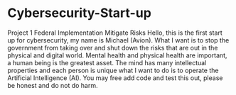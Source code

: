 # Cybersecurity-Start-up
Project 1 Federal Implementation Mitigate Risks
Hello, this is the first start up for cybersecurity, my name is Michael (Avion). 
What I want is to stop the government from taking over and shut down the risks 
that are out in the physical and digital world. Mental health and physical health 
are important, a human being is the greatest asset. The mind has many intellectual 
properties and each person is unique what I want to do is to operate the Artificial 
Intelligence (AI). You may free add code and test this out, please be honest and do 
not do harm.
